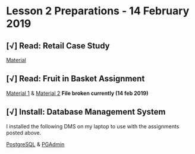 # Lesson 2  Preparations - 14 February 2019

## [√] Read: Retail Case Study

[Material](https://docs.google.com/document/d/1kFLog6zBoPkPAv9TB2tNYEcrvWOx3CCmivf_P020cM8/edit)

## [√] Read: Fruit in Basket Assignment

[Material 1](https://docs.google.com/document/d/150ejNf57-NHseszU83XhWCmDDkR73-5ZiACDpGn3W9g/edit) &
[Material 2](https://drive.google.com/file/d/1xfVurcdaYD2oT29zqD7BFax2Bt2gKd3S/view) **File broken currently (14 feb 2019)**

## [√] Install: Database Management System

I installed the following DMS on my laptop to use with the assignments posted above.

[PostgreSQL](https://www.postgresql.org) &
[PGAdmin](https://www.pgadmin.org)
